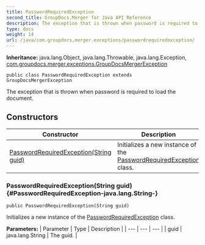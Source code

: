 ```yaml
---
title: PasswordRequiredException
second_title: GroupDocs.Merger for Java API Reference
description: The exception that is thrown when password is required to load the document.
type: docs
weight: 14
url: /java/com.groupdocs.merger.exceptions/passwordrequiredexception/
---
```

**Inheritance:**
java.lang.Object, java.lang.Throwable, java.lang.Exception, [com.groupdocs.merger.exceptions.GroupDocsMergerException](../../com.groupdocs.merger.exceptions/groupdocsmergerexception)
```
public class PasswordRequiredException extends GroupDocsMergerException
```

The exception that is thrown when password is required to load the document.
## Constructors

| Constructor | Description |
| --- | --- |
| [PasswordRequiredException(String guid)](#PasswordRequiredException-java.lang.String-) | Initializes a new instance of the [PasswordRequiredException](../../com.groupdocs.merger.exceptions/passwordrequiredexception) class. |
### PasswordRequiredException(String guid) {#PasswordRequiredException-java.lang.String-}
```
public PasswordRequiredException(String guid)
```


Initializes a new instance of the [PasswordRequiredException](../../com.groupdocs.merger.exceptions/passwordrequiredexception) class.

**Parameters:**
| Parameter | Type | Description |
| --- | --- | --- |
| guid | java.lang.String | The guid. |

